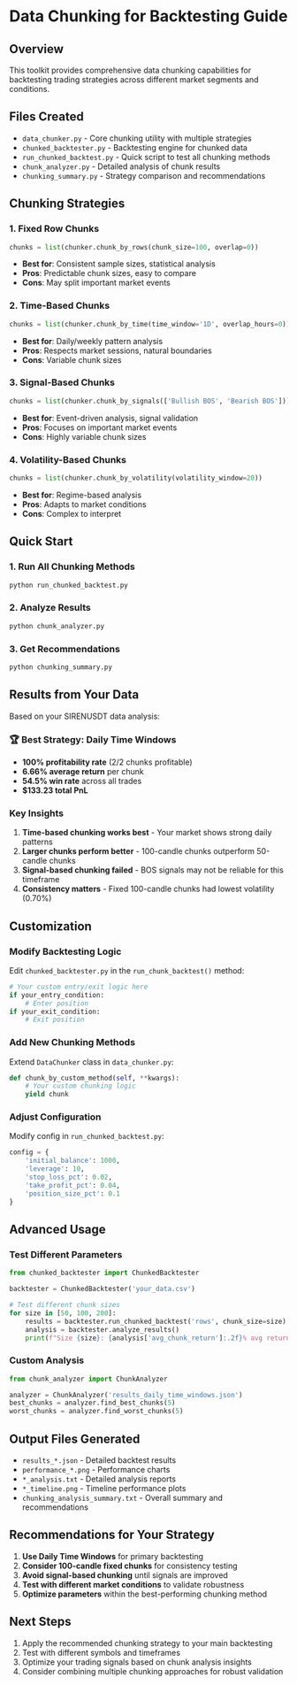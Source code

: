 # Data Chunking for Backtesting Guide

## Overview
This toolkit provides comprehensive data chunking capabilities for backtesting trading strategies across different market segments and conditions.

## Files Created
- `data_chunker.py` - Core chunking utility with multiple strategies
- `chunked_backtester.py` - Backtesting engine for chunked data
- `run_chunked_backtest.py` - Quick script to test all chunking methods
- `chunk_analyzer.py` - Detailed analysis of chunk results
- `chunking_summary.py` - Strategy comparison and recommendations

## Chunking Strategies

### 1. Fixed Row Chunks
```python
chunks = list(chunker.chunk_by_rows(chunk_size=100, overlap=0))
```
- **Best for**: Consistent sample sizes, statistical analysis
- **Pros**: Predictable chunk sizes, easy to compare
- **Cons**: May split important market events

### 2. Time-Based Chunks
```python
chunks = list(chunker.chunk_by_time(time_window='1D', overlap_hours=0))
```
- **Best for**: Daily/weekly pattern analysis
- **Pros**: Respects market sessions, natural boundaries
- **Cons**: Variable chunk sizes

### 3. Signal-Based Chunks
```python
chunks = list(chunker.chunk_by_signals(['Bullish BOS', 'Bearish BOS']))
```
- **Best for**: Event-driven analysis, signal validation
- **Pros**: Focuses on important market events
- **Cons**: Highly variable chunk sizes

### 4. Volatility-Based Chunks
```python
chunks = list(chunker.chunk_by_volatility(volatility_window=20))
```
- **Best for**: Regime-based analysis
- **Pros**: Adapts to market conditions
- **Cons**: Complex to interpret

## Quick Start

### 1. Run All Chunking Methods
```bash
python run_chunked_backtest.py
```

### 2. Analyze Results
```bash
python chunk_analyzer.py
```

### 3. Get Recommendations
```bash
python chunking_summary.py
```

## Results from Your Data

Based on your SIRENUSDT data analysis:

### 🏆 Best Strategy: Daily Time Windows
- **100% profitability rate** (2/2 chunks profitable)
- **6.66% average return** per chunk
- **54.5% win rate** across all trades
- **$133.23 total PnL**

### Key Insights
1. **Time-based chunking works best** - Your market shows strong daily patterns
2. **Larger chunks perform better** - 100-candle chunks outperform 50-candle chunks
3. **Signal-based chunking failed** - BOS signals may not be reliable for this timeframe
4. **Consistency matters** - Fixed 100-candle chunks had lowest volatility (0.70%)

## Customization

### Modify Backtesting Logic
Edit `chunked_backtester.py` in the `run_chunk_backtest()` method:
```python
# Your custom entry/exit logic here
if your_entry_condition:
    # Enter position
if your_exit_condition:
    # Exit position
```

### Add New Chunking Methods
Extend `DataChunker` class in `data_chunker.py`:
```python
def chunk_by_custom_method(self, **kwargs):
    # Your custom chunking logic
    yield chunk
```

### Adjust Configuration
Modify config in `run_chunked_backtest.py`:
```python
config = {
    'initial_balance': 1000,
    'leverage': 10,
    'stop_loss_pct': 0.02,
    'take_profit_pct': 0.04,
    'position_size_pct': 0.1
}
```

## Advanced Usage

### Test Different Parameters
```python
from chunked_backtester import ChunkedBacktester

backtester = ChunkedBacktester('your_data.csv')

# Test different chunk sizes
for size in [50, 100, 200]:
    results = backtester.run_chunked_backtest('rows', chunk_size=size)
    analysis = backtester.analyze_results()
    print(f"Size {size}: {analysis['avg_chunk_return']:.2f}% avg return")
```

### Custom Analysis
```python
from chunk_analyzer import ChunkAnalyzer

analyzer = ChunkAnalyzer('results_daily_time_windows.json')
best_chunks = analyzer.find_best_chunks(5)
worst_chunks = analyzer.find_worst_chunks(5)
```

## Output Files Generated
- `results_*.json` - Detailed backtest results
- `performance_*.png` - Performance charts
- `*_analysis.txt` - Detailed analysis reports
- `*_timeline.png` - Timeline performance plots
- `chunking_analysis_summary.txt` - Overall summary and recommendations

## Recommendations for Your Strategy

1. **Use Daily Time Windows** for primary backtesting
2. **Consider 100-candle fixed chunks** for consistency testing
3. **Avoid signal-based chunking** until signals are improved
4. **Test with different market conditions** to validate robustness
5. **Optimize parameters** within the best-performing chunking method

## Next Steps
1. Apply the recommended chunking strategy to your main backtesting
2. Test with different symbols and timeframes
3. Optimize your trading signals based on chunk analysis insights
4. Consider combining multiple chunking approaches for robust validation